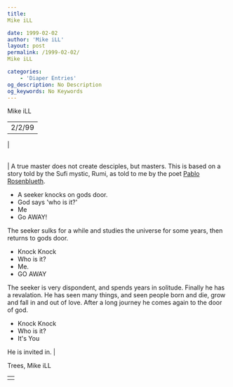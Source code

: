 ```yaml
---
title: 
Mike iLL

date: 1999-02-02
author: 'Mike iLL'
layout: post
permalink: /1999-02-02/
Mike iLL

categories:
    - 'Diaper Entries'
og_description: No Description
og_keywords: No Keywords
---
```

<style>
body {
  background-color: ;
  color: ;
}
a {
  color: ;
}
a:active {
  color: ;
}
a:visited {
  color: ;
}
</style>



Mike iLL








|  |
| --- |
| 2/2/99
 |

  
  



|  |
| --- |
| 
A true master does not create desciples, but masters.
This is based on a story told by the Sufi mystic, Rumi, as told to me by the poet [Pablo Rosenblueth](http://www.s-sense.com).
* A seeker knocks on gods door.
* God says 'who is it?'
* Me
* Go AWAY!


The seeker sulks for a while and studies the universe for some years, then returns to gods door.
* Knock Knock
* Who is it?
* Me.
* GO AWAY


The seeker is very dispondent, and spends years in solitude. Finally he has a revalation. He has seen many things, and seen people born and die, grow and fall in and out of love. After a long journey he comes again to the door of god.
* Knock Knock 
* Who is it?
* It's You


He is invited in.
 |


 Trees, Mike iLL

  



|  |
| --- |
|  |


  

  

  

  







